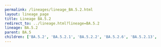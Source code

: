 ```yaml
---
permalink: /lineages/lineage_BA.5.2.html
layout: lineage_page
title: Lineage BA.5.2
redirect_to: ../lineage.html?lineage=BA.5.2
lineage: BA.5.2
parent: BA.5
children: ['BA.5.2', 'BA.5.2.1', 'BA.5.2.2', 'BA.5.2.6', 'BA.5.2.13', 'BA.5.2.16', 'BA.5.2.24', 'BA.5.2.35', 'BA.5.2.47', 'BA.5.2.57', 'BA.5.2.58']
---
```

